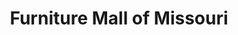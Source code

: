 ---
title: "Furniture Mall of Missouri"
url: /lees-summit/furniture-mall-of-missouri/
shop: furniture
---